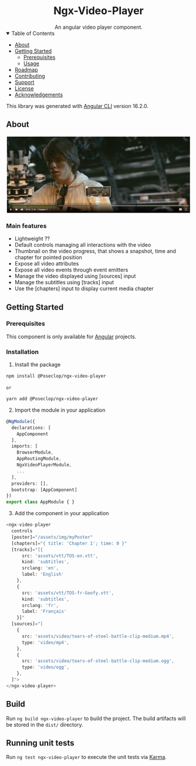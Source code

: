 <h1 align="center">Ngx-Video-Player</h1>

<div align="center">
  An angular video player component.
</div>

<details open="open">
<summary>Table of Contents</summary>

- [About](#about)
- [Getting Started](#getting-started)
  - [Prerequisites](#prerequisites)
  - [Usage](#usage)
- [Roadmap](#roadmap)
- [Contributing](#contributing)
- [Support](#support)
- [License](#license)
- [Acknowledgements](#acknowledgements)
</details>

This library was generated with [Angular CLI](https://github.com/angular/angular-cli) version 16.2.0.

## About
<img align="center" src="./img/player-ui.png"></img>

### Main features
- Lightweight ??
- Default controls managing all interactions with the video
- Thumbnail on the video progress, that shows a snapshot, time and chapter for pointed position
- Expose all video attributes
- Expose all video events through event emitters
- Manage the video displayed using [sources] input
- Manage the subtitles using [tracks] input
- Use the [chapters] input to display current media chapter

## Getting Started
### Prerequisites
This component is only available for [Angular](https://www.angular.io) projects.
### Installation
1. Install the package
```sh
npm install @Poseclop/ngx-video-player
```
`or`
```sh
yarn add @Poseclop/ngx-video-player
```
2. Import the module in your application
```ts
@NgModule({
  declarations: [
    AppComponent
  ],
  imports: [
    BrowserModule,
    AppRoutingModule,
    NgxVideoPlayerModule,
    ...
  ],
  providers: [],
  bootstrap: [AppComponent]
})
export class AppModule { }
```
3. Add the component in your application
```ts
<ngx-video-player
  controls
  [poster]="/assets/img/myPoster"
  [chapters]="{ title: 'Chapter 1'; time: 0 }"
  [tracks]="[{
      src: 'assets/vtt/TOS-en.vtt',
      kind: 'subtitles',
      srclang: 'en',
      label: 'English'
    },
    {
      src: 'assets/vtt/TOS-fr-Goofy.vtt',
      kind: 'subtitles',
      srclang: 'fr',
      label: 'Français'
    }]"
  [sources]="[
    {
      src: 'assets/video/tears-of-steel-battle-clip-medium.mp4',
      type: 'video/mp4',
    },
    {
      src: 'assets/video/tears-of-steel-battle-clip-medium.ogg',
      type: 'video/ogg',
    },
  ]">
</ngx-video-player>
```

## Build
Run `ng build ngx-video-player` to build the project. The build artifacts will be stored in the `dist/` directory.
## Running unit tests

Run `ng test ngx-video-player` to execute the unit tests via [Karma](https://karma-runner.github.io).
